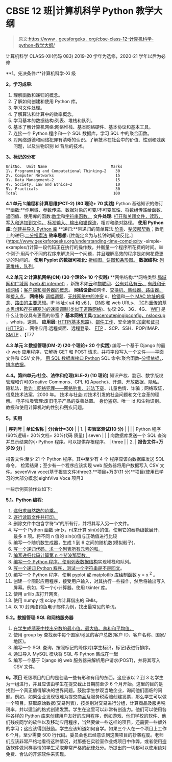 # CBSE 12 班|计算机科学 Python 教学大纲

> 原文:[https://www . geesforgeks . org/cbse-class-12-计算机科学-python-教学大纲/](https://www.geeksforgeeks.org/cbse-class-12-computer-science-python-syllabus/)

计算机科学
CLASS-XII(代码 083)
2019-20 学年为选修，2020-21 学年以后为必修

**1。先决条件:**计算机科学-Xi 级

**2。学习成果:**

1.  理解函数和递归的概念。
2.  了解如何创建和使用 Python 库。
3.  学习文件处理。
4.  了解算法和计算中的效率概念。
5.  学习基本的数据结构:列表、堆栈和队列。
6.  基本了解计算机网络:网络堆栈、基本网络硬件、基本协议和基本工具。
7.  连接一个 Python 程序和一个 SQL 数据库，学习 SQL 中的聚合函数。
8.  对网络道德和网络犯罪有清晰的认识。了解技术在社会中的价值、性别和残疾问题，以及生物识别 id 背后的技术。

**3。标记的分布**

```
UnitNo.  Unit Name                            Marks
1\. Programming and Computational Thinking–2    30
2\. Computer Networks                           15
3\. Data Management–2                           15
4\. Society, Law and Ethics–2                   10
5\. Practicals                                  30
Total                                          100
```

**4.1 单元 1:编程和计算思维(PCT-2) (80 理论+ 70 实践)**
Python 基础知识的修订
**函数:**作用域、参数传递、数据对象的可变/不可变属性、将数组传递给函数、返回值、使用库的函数:[数学](https://www.geeksforgeeks.org/mathematical-functions-python-set-1-numeric-functions/)和[字符串函数。](https://www.geeksforgeeks.org/python-string-methods-set-2-len-count-center-ljust-rjust-isalpha-isalnum-isspace-join/)
**文件处理:** [打开和关闭文件，读取、写入和追加到文件，](https://www.geeksforgeeks.org/reading-writing-text-files-python/) [标准输入、输出和错误流](https://www.geeksforgeeks.org/file-handling-python/)，相对和绝对路径。
**使用 Python 库:** [创建并导入 Python 库](https://www.geeksforgeeks.org/create-access-python-package/)
**递归:**带递归的简单算法:[阶乘](https://www.geeksforgeeks.org/python-program-for-factorial-of-a-number/)、[斐波那契数](https://www.geeksforgeeks.org/program-for-nth-fibonacci-number/)；数组上的递归:[二分搜索法](https://www.geeksforgeeks.org/binary-search/)
**效率思想:** [性能定义为与挂钟时间成反比，](https://www.geeksforgeeks.org/understanding-time-complexity
-simple-examples/)计算一段代码正在执行的操作数，并衡量一个程序所花费的时间。举个例子:用两个不同的程序来解决同一个问题，并且理解高效的程序是如何花费更少的时间的。
**使用 Pyplot 的数据可视化:** [折线图、饼图和条形图。](https://www.geeksforgeeks.org/understanding-time-complexity-simple-examples/)
**数据结构:** [列表](https://www.geeksforgeeks.org/python-list/)[堆栈，队列](https://www.geeksforgeeks.org/using-list-stack-queues-python/)。

**4.2 单元 2:计算机网络(CN) (30 个理论+ 10 个实践)**
**网络结构:**网络类型:[局域网和广域网](https://www.geeksforgeeks.org/computer-network-types-area-networks-lan-man-wan/) [(web 和 internet)](https://www.geeksforgeeks.org/the-internet-and-the-web/) ，新技术如[云](https://www.geeksforgeeks.org/cloud-based-services/)和[物联网](https://www.geeksforgeeks.org/introduction-to-internet-of-things-iot-set-1/)、[公有对私有云、](https://www.geeksforgeeks.org/types-of-cloud/) [有线和无线网络](https://www.geeksforgeeks.org/types-transmission-media/)；[客户端和服务器的概念](https://www.geeksforgeeks.org/server-side-client-side-programming/)。
**网络设备**如网卡、[交换机、集线器、路由器、](https://www.geeksforgeeks.org/network-devices-hub-repeater-bridge-switch-router-gateways/)和[接入点](https://www.geeksforgeeks.org/computer-network-access-networks/)。
**网络栈:** [调幅调频](https://www.geeksforgeeks.org/digital-electronics-analog-analog-conversion-modulation/)、[无线网络中的冲突](https://www.geeksforgeeks.org/computer-network-collision-avoidance-wireless-networks/) s、[检错](https://www.geeksforgeeks.org/error-detection-computer-networks/)和[一个 MAC 地址的概念](https://www.geeksforgeeks.org/computer-network-introduction-mac-address/)、[路由的主要思想](https://www.geeksforgeeks.org/computer-network-routing-vs-routed-protocols/)。IP 地址:( [v4](https://www.geeksforgeeks.org/network-layer-introduction-ipv4/) 和 [v6](https://www.geeksforgeeks.org/internet-protocol-v6-ipv6/) )、 [DNS](https://www.geeksforgeeks.org/dns-domain-name-server/) 和 web URLs、 [TCP:重传的基本思想](https://www.geeksforgeeks.org/computer-network-tcp-connection-establishment/)和[存在拥塞时的速率调制(类似于道路网络)](https://www.geeksforgeeks.org/computer-networks-congestion-control/)、协议:2G、3G、4G、 [WiFi](https://www.geeksforgeeks.org/basics-of-wi-fi/) 是什么让协议具有更高的带宽？
**基本网络工具:**[traceroute](https://www.geeksforgeeks.org/computer-networks-traceroute/)[ping](https://www.geeksforgeeks.org/ping-command-in-linux-with-examples/)[ipconfig，nslookup](https://www.geeksforgeeks.org/network-configuration-trouble-shooting-commands-linux/) ，whois，速测。
**应用层:** [HTTP(基本思路)](https://www.geeksforgeeks.org/http-non-persistent-persistent-connection/)、[邮件工作](https://www.geeksforgeeks.org/simple-mail-transfer-protocol-smtp/)、安全通信:[加密](https://www.geeksforgeeks.org/encryptdecrypt-files-linux-using-ccrypt/)和[证书(HTTPS)](https://www.geeksforgeeks.org/whats-difference-http-https/) 、网络应用:远程桌面、远程登录、 [FTP](https://www.geeksforgeeks.org/computer-network-file-transfer-protocol-ftp/) 、SCP、SSH、POP/IMAP、 [SMTP](https://www.geeksforgeeks.org/simple-mail-transfer-protocol-smtp/) 、【T77

**4.3 单元 3:数据管理(DM-2) (20 个理论+ 20 个实践)**
编写一个基于 Django 的最小 web 应用程序，它解析 GET 和 POST 请求，并将字段写入一个文件——平面文件和 CSV 文件。
[用 SQL 数据库接口 Python](https://www.geeksforgeeks.org/mysqldb-connection-python/)
SQL 命令:聚合函数–[分组依据、](https://www.geeksforgeeks.org/sql-group-by/)、[排序依据](https://www.geeksforgeeks.org/sql-order-by/)。

**4.4。第四单元:社会、法律和伦理(SLE-2) (10 理论)**
知识产权、剽窃、数字版权管理和许可(Creative Commons、GPL 和 Apache)、开源、开放数据、隐私。
隐私法，[欺诈；网络犯罪——网络钓鱼、非法下载](https://www.geeksforgeeks.org/threats-to-information-security/)、儿童色情、诈骗；网络取证，信息技术法案，2000 年。
技术与社会:对技术引发的社会问题和文化变革的理解。
电子垃圾管理:废旧电子产品的妥善处置。
身份盗窃、唯一 id 和生物识别。
教授和使用计算机时的性别和残疾问题。

**5。实用**

| **序列号** | **单位名称** | **分(合计=30)** |
| 1. | **实验室测试(10 分)** |  |
|  | Python 程序(60%逻辑+ 20%文档+ 20%代码
质量) | seven |
|  | 向数据库发送一个 SQL 查询并显示结果的小 Python 程序。可以提供存根程序。 | three |
| 2. | **报告文件+万岁(9 分)** |

报告文件:至少 21 个 Python 程序。其中至少有 4 个
程序应该向数据库发送 SQL 命令，
检索结果；至少有一个程序应该实现 web
服务器将用户数据写入 CSV 文件。sevenViva voce(基于报告文件)three3.**项目+万岁(11 分)**项目(使用已学习的大部分概念)eightViva Voce 项目3

一些示例实验作业如下:

**5.1。Python 编程:**

1.  [递归求自然数的阶乘。](https://www.geeksforgeeks.org/python-program-for-factorial-of-a-number/)
2.  [逐行读取文件并打印。](https://www.geeksforgeeks.org/reading-writing-text-files-python/)
3.  删除文件中包含字符“a”的所有行，并将其写入另一个文件。
4.  写一个 Python 函数 sin(x，n)来计算 sin(x)的值，使用它的泰勒级数展开，最多 n 项。将不同 n 值的 sin(x)值与正确值进行比较
5.  编写一个随机数生成器，生成 1 到 6 之间的随机数(模拟骰子)。
6.  [写一个递归代码，求一个列表所有元素的和。](https://www.geeksforgeeks.org/sum-array-elements-using-recursion/)
7.  [编写递归代码计算第 n 个斐波那契数。](https://www.geeksforgeeks.org/program-for-nth-fibonacci-number/)
8.  [编写一个 Python 程序，使用列表数据结构](https://www.geeksforgeeks.org/using-list-stack-queues-python/)实现堆栈和队列。
9.  [写一个递归 Python 程序，测试一个字符串是不是回文](https://www.geeksforgeeks.org/recursive-function-check-string-palindrome/)。
10.  编写一个 Python 程序，使用 pyplot 或 matplotlib 库绘制函数 y = x <sup>2</sup> 。
11.  创建一个图形应用程序，接受用户输入，对其执行一些操作，然后将输出写入屏幕。例如，写一个小计算器。使用 tkinter 库。
12.  使用 urllib 库打开网页。
13.  使用 numpy 或 scipy 库计算借出的 EMIs。
14.  以 10 封网络钓鱼电子邮件为例，找出最常见的单词。

**5.2。数据管理:SQL 和网络服务器**

1.  [在学生成绩表中找出分数的最小值、最大值、总和和平均值。](https://www.geeksforgeeks.org/sql-functions-aggregate-scalar-functions/)
2.  使用 group by 查找表中每个国家/地区的客户总数(客户 ID、客户名称、国家/地区)。
3.  编写一个 SQL 查询，按照标记的降序对(学生标识，标记)表进行排序。
4.  通过导入 MySQL 模块将 SQL 与 Python 集成在一起
5.  编写一个基于 Django 的 web 服务器来解析用户请求(POST)，并将其写入 CSV 文件。

**6。项目**
班级项目的目的是创造一些有形和有用的东西。这应该以 2 到 3 名学生为一组进行，并且应该由学生在提交截止日期前至少 6 个月开始。这里的目的是找到一个真正值得解决的世界问题。鼓励学生参观当地企业，询问他们面临的问题。例如，如果企业发现很难为提交商品及服务税索赔创建发票，那么学生可以做一个项目，获取原始数据(交易列表)，按类别对交易进行分组，计算商品及服务税税率，并以适当的格式创建发票。学生在这里可以非常有创造力。他们可以使用各种各样的 Python 库来创建用户友好的应用程序，例如游戏、他们学校的软件、他们残疾同学的软件以及移动应用程序，当然要做一些这样的项目，还需要一些额外的学习；这应该得到鼓励。学生应该知道如何自学。如果三个人在一个项目上工作 6 个月，至少需要 500 行代码。委员会也已经意识到这类项目的抄袭程度。老师们应该非常严格地看待这种情况，对那些在实验室作业或项目中作弊，或者使用盗版软件做同样事情的学生采取非常严格的纪律处分。所提出的一切都可以使用绝对免费、合法的开源软件来实现。